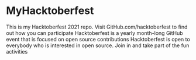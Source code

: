 # MyHacktoberfest
This is my Hacktoberfest 2021 repo.
Visit GitHub.com/hacktoberfest to find out how you can participate
Hacktoberfest is a yearly month-long GitHub event that is focused on open source contributions
Hacktoberfest is open to everybody who is interested in open source.
Join in and take part of the fun activities
